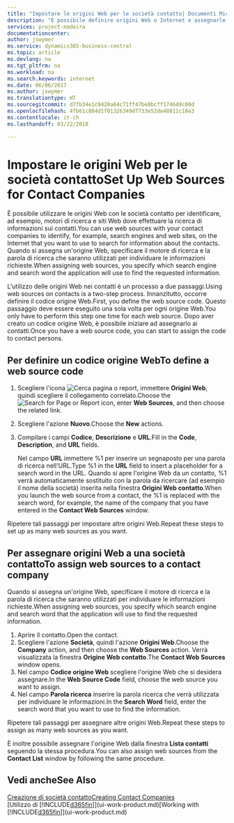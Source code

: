 ```yaml
---
title: "Impostare le origini Web per le società contatto| Documenti Microsoft"
description: "È possibile definire origini Web o Internet e assegnarle a una società contatto per consentire l'identificazione delle modalità di ricerca delle informazioni sui contatti."
services: project-madeira
documentationcenter: 
author: jswymer
ms.service: dynamics365-business-central
ms.topic: article
ms.devlang: na
ms.tgt_pltfrm: na
ms.workload: na
ms.search.keywords: internet
ms.date: 06/06/2017
ms.author: jswymer
ms.translationtype: HT
ms.sourcegitcommit: d7fb34e1c9428a64c71ff47be8bcff174649c00d
ms.openlocfilehash: 4fb61c804d1f01326349d7733e52de48811c18e3
ms.contentlocale: it-ch
ms.lasthandoff: 03/22/2018

---
```

# <a name="set-up-web-sources-for-contact-companies"></a><span data-ttu-id="4660b-103">Impostare le origini Web per le società contatto</span><span class="sxs-lookup"><span data-stu-id="4660b-103">Set Up Web Sources for Contact Companies</span></span>
<span data-ttu-id="4660b-104">È possibile utilizzare le origini Web con le società contatto per identificare, ad esempio, motori di ricerca e siti Web dove effettuare la ricerca di informazioni sui contatti.</span><span class="sxs-lookup"><span data-stu-id="4660b-104">You can use web sources with your contact companies to identify, for example, search engines and web sites, on the Internet that you want to use to search for information about the contacts.</span></span> <span data-ttu-id="4660b-105">Quando si assegna un'origine Web, specificare il motore di ricerca e la parola di ricerca che saranno utilizzati per individuare le informazioni richieste.</span><span class="sxs-lookup"><span data-stu-id="4660b-105">When assigning web sources, you specify which search engine and search word the application will use to find the requested information.</span></span>

<span data-ttu-id="4660b-106">L'utilizzo delle origini Web nei contatti è un processo a due passaggi.</span><span class="sxs-lookup"><span data-stu-id="4660b-106">Using web sources on contacts is a two-step process.</span></span> <span data-ttu-id="4660b-107">Innanzitutto, occorre definire il codice origine Web.</span><span class="sxs-lookup"><span data-stu-id="4660b-107">First, you define the web source code.</span></span> <span data-ttu-id="4660b-108">Questo passaggio deve essere eseguito una sola volta per ogni origine Web.</span><span class="sxs-lookup"><span data-stu-id="4660b-108">You only have to perform this step one time for each web source.</span></span> <span data-ttu-id="4660b-109">Dopo aver creato un codice origine Web, è possibile iniziare ad assegnarlo ai contatti.</span><span class="sxs-lookup"><span data-stu-id="4660b-109">Once you have a web source code, you can start to assign the code to contact persons.</span></span>

## <a name="to-define-a-web-source-code"></a><span data-ttu-id="4660b-110">Per definire un codice origine Web</span><span class="sxs-lookup"><span data-stu-id="4660b-110">To define a web source code</span></span>
1. <span data-ttu-id="4660b-111">Scegliere l'icona ![Cerca pagina o report](media/ui-search/search_small.png "icona Cerca pagina o report"), immettere **Origini Web**, quindi scegliere il collegamento correlato.</span><span class="sxs-lookup"><span data-stu-id="4660b-111">Choose the ![Search for Page or Report](media/ui-search/search_small.png "Search for Page or Report icon") icon, enter **Web Sources**, and then choose the related link.</span></span>
2. <span data-ttu-id="4660b-112">Scegliere l'azione **Nuovo**.</span><span class="sxs-lookup"><span data-stu-id="4660b-112">Choose the **New** actions.</span></span>
3. <span data-ttu-id="4660b-113">Compilare i campi **Codice**, **Descrizione** e **URL**.</span><span class="sxs-lookup"><span data-stu-id="4660b-113">Fill in the **Code**, **Description**, and **URL** fields.</span></span>

    <span data-ttu-id="4660b-114">Nel campo **URL** immettere %1 per inserire un segnaposto per una parola di ricerca nell'URL.</span><span class="sxs-lookup"><span data-stu-id="4660b-114">Type %1 in the **URL** field to insert a placeholder for a search word in the URL.</span></span> <span data-ttu-id="4660b-115">Quando si apre l'origine Web da un contatto, %1 verrà automaticamente sostituito con la parola da ricercare (ad esempio il nome della società) inserita nella finestra **Origini Web contatto**.</span><span class="sxs-lookup"><span data-stu-id="4660b-115">When you launch the web source from a contact, the %1 is replaced with the search word, for example, the name of the company that you have entered in the **Contact Web Sources** window.</span></span>

<span data-ttu-id="4660b-116">Ripetere tali passaggi per impostare altre origini Web.</span><span class="sxs-lookup"><span data-stu-id="4660b-116">Repeat these steps to set up as many web sources as you want.</span></span>

## <a name="to-assign-web-sources-to-a-contact-company"></a><span data-ttu-id="4660b-117">Per assegnare origini Web a una società contatto</span><span class="sxs-lookup"><span data-stu-id="4660b-117">To assign web sources to a contact company</span></span>
<span data-ttu-id="4660b-118">Quando si assegna un'origine Web, specificare il motore di ricerca e la parola di ricerca che saranno utilizzati per individuare le informazioni richieste.</span><span class="sxs-lookup"><span data-stu-id="4660b-118">When assigning web sources, you specify which search engine and search word that the application will use to find the requested information.</span></span>

1. <span data-ttu-id="4660b-119">Aprire il contatto.</span><span class="sxs-lookup"><span data-stu-id="4660b-119">Open the contact.</span></span>
2. <span data-ttu-id="4660b-120">Scegliere l'azione **Società**, quindi l'azione **Origini Web**.</span><span class="sxs-lookup"><span data-stu-id="4660b-120">Choose the **Company** action, and then choose the **Web Sources** action.</span></span> <span data-ttu-id="4660b-121">Verrà visualizzata la finestra **Origine Web contatto**.</span><span class="sxs-lookup"><span data-stu-id="4660b-121">The **Contact Web Sources** window opens.</span></span>
3. <span data-ttu-id="4660b-122">Nel campo **Codice origine Web** scegliere l'origine Web che si desidera assegnare.</span><span class="sxs-lookup"><span data-stu-id="4660b-122">In the **Web Source Code** field, choose the web source you want to assign.</span></span>
4. <span data-ttu-id="4660b-123">Nel campo **Parola ricerca** inserire la parola ricerca che verrà utilizzata per individuare le informazioni.</span><span class="sxs-lookup"><span data-stu-id="4660b-123">In the **Search Word** field, enter the search word that you want to use to find the information.</span></span>

<span data-ttu-id="4660b-124">Ripetere tali passaggi per assegnare altre origini Web.</span><span class="sxs-lookup"><span data-stu-id="4660b-124">Repeat these steps to assign as many web sources as you want.</span></span>

<span data-ttu-id="4660b-125">È inoltre possibile assegnare l'origine Web dalla finestra **Lista contatti** seguendo la stessa procedura.</span><span class="sxs-lookup"><span data-stu-id="4660b-125">You can also assign web sources from the **Contact List** window by following the same procedure.</span></span>

## <a name="see-also"></a><span data-ttu-id="4660b-126">Vedi anche</span><span class="sxs-lookup"><span data-stu-id="4660b-126">See Also</span></span>
[<span data-ttu-id="4660b-127">Creazione di società contatto</span><span class="sxs-lookup"><span data-stu-id="4660b-127">Creating Contact Companies</span></span>](marketing-create-contact-companies.md)  
<span data-ttu-id="4660b-128">[Utilizzo di [!INCLUDE[d365fin](includes/d365fin_md.md)]](ui-work-product.md)</span><span class="sxs-lookup"><span data-stu-id="4660b-128">[Working with [!INCLUDE[d365fin](includes/d365fin_md.md)]](ui-work-product.md)</span></span>


